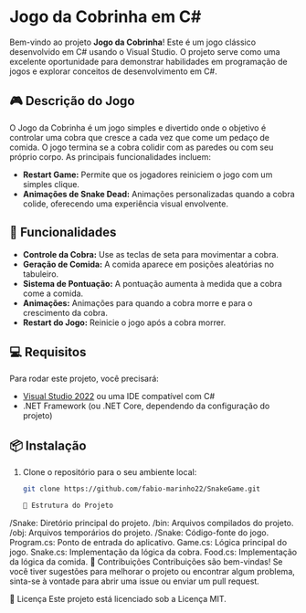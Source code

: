 # Jogo da Cobrinha em C#

Bem-vindo ao projeto **Jogo da Cobrinha**! Este é um jogo clássico desenvolvido em C# usando o Visual Studio. O projeto serve como uma excelente oportunidade para demonstrar habilidades em programação de jogos e explorar conceitos de desenvolvimento em C#.

## 🎮 Descrição do Jogo

O Jogo da Cobrinha é um jogo simples e divertido onde o objetivo é controlar uma cobra que cresce a cada vez que come um pedaço de comida. O jogo termina se a cobra colidir com as paredes ou com seu próprio corpo. As principais funcionalidades incluem:

- **Restart Game:** Permite que os jogadores reiniciem o jogo com um simples clique.
- **Animações de Snake Dead:** Animações personalizadas quando a cobra colide, oferecendo uma experiência visual envolvente.

## 🚀 Funcionalidades

- **Controle da Cobra:** Use as teclas de seta para movimentar a cobra.
- **Geração de Comida:** A comida aparece em posições aleatórias no tabuleiro.
- **Sistema de Pontuação:** A pontuação aumenta à medida que a cobra come a comida.
- **Animações:** Animações para quando a cobra morre e para o crescimento da cobra.
- **Restart do Jogo:** Reinicie o jogo após a cobra morrer.

## 💻 Requisitos

Para rodar este projeto, você precisará:

- [Visual Studio 2022](https://visualstudio.microsoft.com/downloads/) ou uma IDE compatível com C#
- .NET Framework (ou .NET Core, dependendo da configuração do projeto)

## 📦 Instalação

1. Clone o repositório para o seu ambiente local:

   ```bash
   git clone https://github.com/fabio-marinho22/SnakeGame.git

   📂 Estrutura do Projeto
/Snake: Diretório principal do projeto.
/bin: Arquivos compilados do projeto.
/obj: Arquivos temporários do projeto.
/Snake: Código-fonte do jogo.
Program.cs: Ponto de entrada do aplicativo.
Game.cs: Lógica principal do jogo.
Snake.cs: Implementação da lógica da cobra.
Food.cs: Implementação da lógica da comida.
🤝 Contribuições
Contribuições são bem-vindas! Se você tiver sugestões para melhorar o projeto ou encontrar algum problema, sinta-se à vontade para abrir uma issue ou enviar um pull request.

📜 Licença
Este projeto está licenciado sob a Licença MIT.
